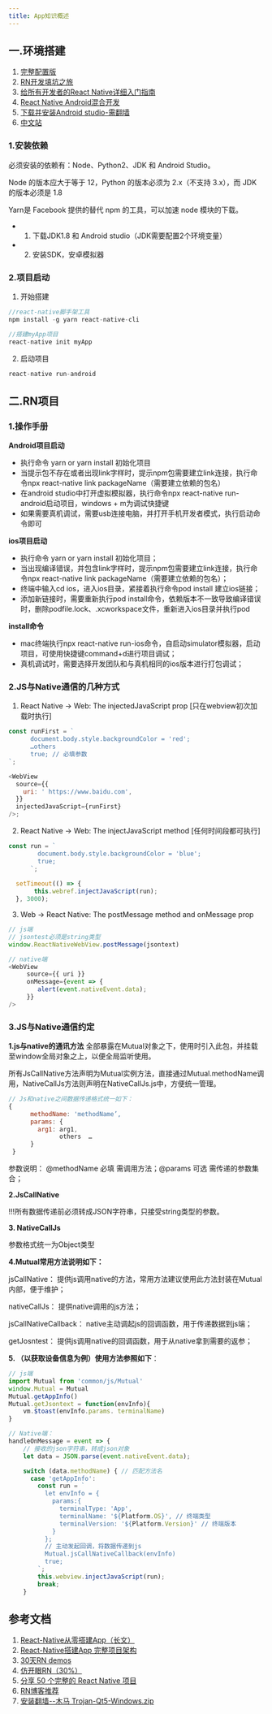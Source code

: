```yaml
---
title: App知识概述
---
```


## 一.环境搭建
1. [完整配置版](https://www.jianshu.com/p/3f4c3e2e791b)
2. [RN开发填坑之旅](https://www.jianshu.com/p/9bfafd07cf9a )
3. [给所有开发者的React Native详细入门指南 ](https://www.jianshu.com/p/fa0874be0827)
4. [React Native Android混合开发](https://www.jianshu.com/p/a559fd6bc39b)
5. [下载并安装Android studio-需翻墙](https://developer.android.com/studio/index.html)
6. [中文站](https://developer.android.google.cn/studio)

### 1.安装依赖

必须安装的依赖有：Node、Python2、JDK 和 Android Studio。

Node 的版本应大于等于 12，Python 的版本必须为 2.x（不支持 3.x），而 JDK 的版本必须是 1.8

Yarn是 Facebook 提供的替代 npm 的工具，可以加速 node 模块的下载。

- 1. 下载JDK1.8 和 Android studio（JDK需要配置2个环境变量）
- 2. 安装SDK，安卓模拟器


### 2.项目启动

1. 开始搭建
```js
//react-native脚手架工具
npm install -g yarn react-native-cli

//搭建myApp项目
react-native init myApp
```

2. 启动项目
```js
react-native run-android
```

## 二.RN项目

### 1.操作手册
**Android项目启动**
- 执行命令 yarn or yarn install 初始化项目
- 当提示包不存在或者出现link字样时，提示npm包需要建立link连接，执行命令npx react-native link packageName（需要建立依赖的包名）
- 在android studio中打开虚拟模拟器，执行命令npx react-native run-android启动项目，windows + m为调试快捷键
- 如果需要真机调试，需要usb连接电脑，并打开手机开发者模式，执行启动命令即可


**ios项目启动**
- 执行命令 yarn or yarn install 初始化项目；
- 当出现编译错误，并包含link字样时，提示npm包需要建立link连接，执行命令npx react-native link packageName（需要建立依赖的包名）；
- 终端中输入cd ios，进入ios目录，紧接着执行命令pod install 建立ios链接；
- 添加新链接时，需要重新执行pod install命令，依赖版本不一致导致编译错误时，删除podfile.lock、.xcworkspace文件，重新进入ios目录并执行pod

**install命令**
- mac终端执行npx react-native run-ios命令，自启动simulator模拟器，启动项目，可使用快捷键command+d进行项目调试； 
- 真机调试时，需要选择开发团队和与真机相同的ios版本进行打包调试；


### 2.JS与Native通信的几种方式

1.	React Native -> Web: The injectedJavaScript prop
    [只在webview初次加载时执行]

```js
const runFirst = `
      document.body.style.backgroundColor = 'red';
      …others
      true; // 必填参数
`;

<WebView
  source={{
    uri: ' https://www.baidu.com',
  }}
  injectedJavaScript={runFirst}
/>;

```

2.	React Native -> Web: The injectJavaScript method
    [任何时间段都可执行]

```js
const run = `
        document.body.style.backgroundColor = 'blue';
        true;
      `;
  
  setTimeout(() => {
       this.webref.injectJavaScript(run);
  }, 3000);
```

3.	Web -> React Native: The postMessage method and onMessage prop

```js
// js端
// jsontest必须是string类型
window.ReactNativeWebView.postMessage(jsontext) 

// native端
<WebView
     source={{ uri }}
     onMessage={event => {
        alert(event.nativeEvent.data);
     }}
/>
```


### 3.JS与Native通信约定

**1.js与native的通讯方法** 全部暴露在Mutual对象之下，使用时引入此包，并挂载至window全局对象之上，以便全局监听使用。

所有JsCallNative方法声明为Mutual实例方法，直接通过Mutual.methodName调用，NativeCallJs方法则声明在NativeCallJs.js中，方便统一管理。
```js
// Js和native之间数据传递格式统一如下：
{
      methodName: 'methodName’,
      params: {
        arg1: arg1,
			  others  …
      }
 }
```
参数说明： @methodName 必填 需调用方法；@params 可选 需传递的参数集合；

**2.JsCallNative**

!!!所有数据传递前必须转成JSON字符串，只接受string类型的参数。

**3. NativeCallJs**

参数格式统一为Object类型

**4.Mutual常用方法说明如下：**

jsCallNative：
提供js调用native的方法，常用方法建议使用此方法封装在Mutual内部，便于维护；

nativeCallJs：
提供native调用的js方法；

jsCallNativeCallback：
native主动调起js的回调函数，用于传递数据到js端；

getJosntest：
提供js调用native的回调函数，用于从native拿到需要的返参；

**5. （以获取设备信息为例）使用方法参照如下**：
```js
// js端
import Mutual from 'common/js/Mutual' 
window.Mutual = Mutual
Mutual.getAppInfo()
Mutual.getJsontext = function(envInfo){
    vm.$toast(envInfo.params. terminalName)
}
```



```js
// Native端：
handleOnMessage = event => {
    // 接收的json字符串，转成json对象
    let data = JSON.parse(event.nativeEvent.data);

    switch (data.methodName) { // 匹配方法名
      case 'getAppInfo':
        const run = `
          let envInfo = {
            params:{
              terminalType: 'App', 
              terminalName: '${Platform.OS}', // 终端类型              
              terminalVersion: '${Platform.Version}' // 终端版本
            }
          };
          // 主动发起回调，将数据传递到js
          Mutual.jsCallNativeCallback(envInfo)
          true;
        `;
        this.webview.injectJavaScript(run);
        break;
    }
```

## 参考文档

1. [React-Native从零搭建App（长文）](https://juejin.im/post/5a9f93d96fb9a028d2077c19#heading-7)
2. [React-Native搭建App 完整项目架构](https://github.com/amandakelake/ReactNativeNavigationDemo)
3. [30天RN demos](https://github.com/fangwei716/30-days-of-react-native)
4. [仿开眼RN（30%）](https://github.com/MarnoDev/react-native-eyepetizer/tree/master/ios)
5. [分享 50 个完整的 React Native 项目](https://juejin.im/post/58f37cb361ff4b0058f9824a)
6. [RN博客推荐](https://juejin.im/user/56c1c513c24aa800534e85f3/posts)
7. [安装翻墙--木马 Trojan-Qt5-Windows.zip](https://github.com/Trojan-Qt5/Trojan-Qt5/releases)










